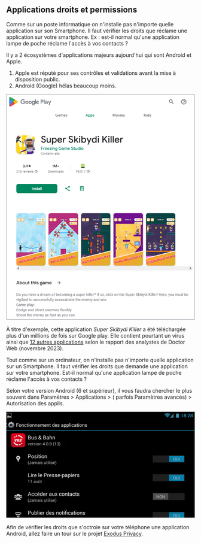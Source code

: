 Applications droits et permissions
----------------------------------

Comme sur un poste informatique on n'installe pas n'importe quelle
application sur son Smartphone. Il faut vérifier les droits que réclame
une application sur votre smartphone. Ex : est-il normal qu'une
application lampe de poche réclame l'accès à vos contacts ?


Il y a 2 écosystèmes d'applications majeurs aujourd'hui qui sont Android
et Apple.

1.  Apple est réputé pour ses contrôles et validations avant la mise à
    disposition public.
2.  Android (Google) hélas beaucoup moins.


![Super Skibydi Killer ](assets/i/malware2.webp)


À titre d'exemple, cette application *Super Skibydi Killer* a été téléchargée plus d'un millions de fois sur Google play. Elle contient pourtant un virus ainsi que [12 autres applications](https://www.01net.com/actualites/12-applications-android-a-desinstaller-durgence-de-votre-smartphone.html) selon le rapport des analystes de Doctor Web (novembre 2023).


Tout comme sur un ordinateur, on n'installe pas n'importe quelle application sur un Smartphone. Il faut vérifier les droits que demande une application sur votre smartphone. Est-il normal qu'une application lampe de poche réclame l'accès à vos contacts ?


Selon votre version Android (6 et supérieur), il vous faudra chercher le
plus souvent dans Paramètres \> Applications \> ( parfois Paramètres
avancés) \> Autorisation des applis.


![description](/assets/i/android-permissions.png "tool tip")


Afin de vérifier les droits que s'octroie sur votre téléphone une
application Android, allez faire un tour sur le projet [Exodus
Privacy](https://exodus-privacy.eu.org/fr/page/what/).
